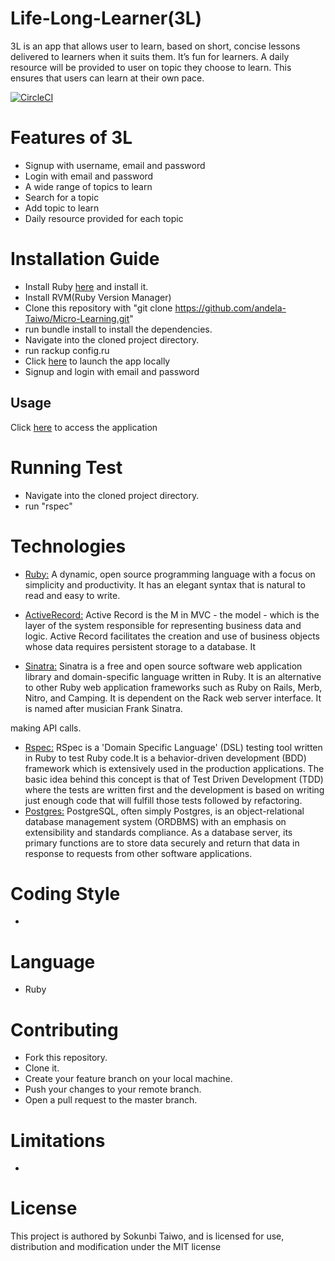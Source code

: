 
# Life-Long-Learner(3L)
3L is an app that allows user to learn, based on short, concise lessons delivered to learners when it suits them. It’s fun for learners. A daily resource will be provided to user on topic they choose to learn.
 This ensures that users can learn at their own pace.

[![CircleCI](https://circleci.com/gh/andela-Taiwo/Micro-Learning/tree/develop.svg?style=svg)](https://circleci.com/gh/andela-Taiwo/Micro-Learning/tree/develop)

# Features of 3L
- Signup with username, email and password
- Login with email and password
- A wide range of topics to learn
- Search for a topic
- Add topic to learn
- Daily resource provided for each topic


# Installation Guide
- Install Ruby [here](https://www.ruby-lang.org/en/documentation/installation/) and install it.
- Install RVM(Ruby Version Manager)
- Clone this repository with "git clone https://github.com/andela-Taiwo/Micro-Learning.git"
- run bundle install to install the dependencies.
- Navigate into the cloned project directory.
- run rackup config.ru
- Click [here](http://localhost:9292) to launch the app locally
- Signup and login with email and password

## Usage
Click [here](https://life-long-learner.herokuapp.com/) to access the application 



# Running Test
- Navigate into the cloned project directory.
- run "rspec"

# Technologies

* [Ruby:](https://www.ruby-lang.org/en/) A dynamic, open source programming language with a focus on simplicity and productivity. It has an elegant syntax that is natural to read and easy to write. 

* [ActiveRecord:](http://guides.rubyonrails.org/active_record_basics.html) Active Record is the M in MVC - the model - which is the layer of the system responsible for representing business data and logic. Active Record facilitates the creation and use of business objects whose data requires persistent storage to a database. It


* [Sinatra:](http://sinatrarb.com/)  Sinatra is a free and open source software web application library and domain-specific language written in Ruby. It is an alternative to other Ruby web application frameworks such as Ruby on Rails, Merb, Nitro, and Camping. It is dependent on the Rack web server interface. It is named after musician Frank Sinatra.

making API calls.

* [Rspec:](http://rspec.info/documentation/) RSpec is a 'Domain Specific Language' (DSL) testing tool written in Ruby to test Ruby code.It is a behavior-driven development (BDD) framework which is extensively used in the production applications. The basic idea behind this concept is that of Test Driven Development (TDD) where the tests are written first and the development is based on writing just enough code that will fulfill those tests followed by refactoring. 
* [Postgres:](https://www.postgresql.org/download/) PostgreSQL, often simply Postgres, is an object-relational database management system (ORDBMS) with an emphasis on extensibility and standards compliance. As a database server, its primary functions are to store data securely and return that data in response to requests from other software applications.


# Coding Style
- 

# Language
- Ruby

# Contributing
- Fork this repository.
- Clone it.
- Create your feature branch on your local machine.
- Push your changes to your remote branch.
- Open a pull request to the master branch.


# Limitations
-


# License
This project is authored by Sokunbi Taiwo, and is licensed for use, distribution and modification under the MIT license


